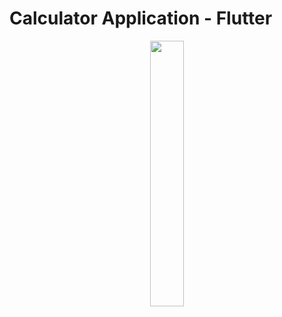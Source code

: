 # Calculator Application - Flutter

<p align="center" width="100%">
    <img width="33%" src="https://user-images.githubusercontent.com/59369881/188947056-cb342855-0f19-4a4a-8411-3de1ada39267.png">
</p>

